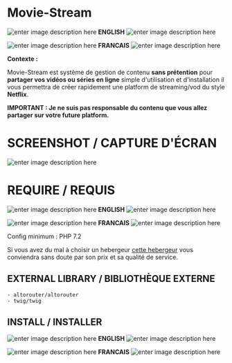 # Movie-Stream
 
![enter image description here](https://icons.iconarchive.com/icons/osiris/world-flags/16/00-cctld-ac-icon.png)  **ENGLISH** ![enter image description here](https://icons.iconarchive.com/icons/osiris/world-flags/16/00-cctld-ac-icon.png)




![enter image description here](https://icons.iconarchive.com/icons/osiris/world-flags/16/00-cctld-fx-icon.png) **FRANCAIS** ![enter image description here](https://icons.iconarchive.com/icons/osiris/world-flags/16/00-cctld-fx-icon.png)

**Contexte :**

Movie-Stream est système de gestion de contenu **sans prétention** pour **partager vos vidéos ou séries en ligne** simple d'utilisation et d'installation il vous permettra de créer rapidement une platform de streaming/vod du style **Netflix**.

**IMPORTANT : Je ne suis pas responsable du contenu que vous allez partager sur votre future platform.** 

# SCREENSHOT  / CAPTURE D'ÉCRAN

![enter image description here](https://i.goopics.net/gp1Jm.jpg)

# REQUIRE  / REQUIS
![enter image description here](https://icons.iconarchive.com/icons/osiris/world-flags/16/00-cctld-ac-icon.png)  **ENGLISH** ![enter image description here](https://icons.iconarchive.com/icons/osiris/world-flags/16/00-cctld-ac-icon.png)





![enter image description here](https://icons.iconarchive.com/icons/osiris/world-flags/16/00-cctld-fx-icon.png) **FRANCAIS** ![enter image description here](https://icons.iconarchive.com/icons/osiris/world-flags/16/00-cctld-fx-icon.png)

Config minimum :
    PHP 7.2
    
Si vous avez du mal à choisir un hebergeur [cette hebergeur](https://www.lws.fr/hebergement-cpanel.php?refa=716978194&refsta=999) vous conviendra sans doute par son prix et sa qualité de service. 

## EXTERNAL LIBRARY / BIBLIOTHÈQUE EXTERNE

    - altorouter/altorouter
    - twig/twig

## INSTALL / INSTALLER

![enter image description here](https://icons.iconarchive.com/icons/osiris/world-flags/16/00-cctld-ac-icon.png)  **ENGLISH** ![enter image description here](https://icons.iconarchive.com/icons/osiris/world-flags/16/00-cctld-ac-icon.png)





![enter image description here](https://icons.iconarchive.com/icons/osiris/world-flags/16/00-cctld-fx-icon.png) **FRANCAIS** ![enter image description here](https://icons.iconarchive.com/icons/osiris/world-flags/16/00-cctld-fx-icon.png)


